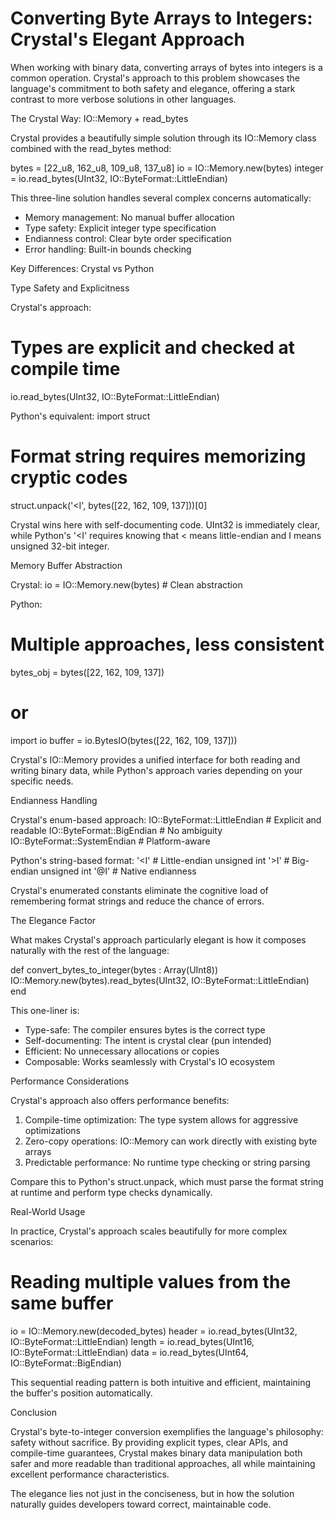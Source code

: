# Converting Byte Arrays to Integers: Crystal's Elegant Approach

When working with binary data, converting arrays of bytes into integers is a common operation. Crystal's approach to this problem showcases the language's
commitment to both safety and elegance, offering a stark contrast to more verbose solutions in other languages.

The Crystal Way: IO::Memory + read_bytes

Crystal provides a beautifully simple solution through its IO::Memory class combined with the read_bytes method:

bytes = [22_u8, 162_u8, 109_u8, 137_u8]
io = IO::Memory.new(bytes)
integer = io.read_bytes(UInt32, IO::ByteFormat::LittleEndian)

This three-line solution handles several complex concerns automatically:

- Memory management: No manual buffer allocation
- Type safety: Explicit integer type specification
- Endianness control: Clear byte order specification
- Error handling: Built-in bounds checking

Key Differences: Crystal vs Python

Type Safety and Explicitness

Crystal's approach:

# Types are explicit and checked at compile time

io.read_bytes(UInt32, IO::ByteFormat::LittleEndian)

Python's equivalent:
import struct

# Format string requires memorizing cryptic codes

struct.unpack('<I', bytes([22, 162, 109, 137]))[0]

Crystal wins here with self-documenting code. UInt32 is immediately clear, while Python's '<I' requires knowing that < means little-endian and I means unsigned
32-bit integer.

Memory Buffer Abstraction

Crystal:
io = IO::Memory.new(bytes) # Clean abstraction

Python:

# Multiple approaches, less consistent

bytes_obj = bytes([22, 162, 109, 137])

# or

import io
buffer = io.BytesIO(bytes([22, 162, 109, 137]))

Crystal's IO::Memory provides a unified interface for both reading and writing binary data, while Python's approach varies depending on your specific needs.

Endianness Handling

Crystal's enum-based approach:
IO::ByteFormat::LittleEndian # Explicit and readable
IO::ByteFormat::BigEndian # No ambiguity
IO::ByteFormat::SystemEndian # Platform-aware

Python's string-based format:
'<I' # Little-endian unsigned int
'>I' # Big-endian unsigned int
'@I' # Native endianness

Crystal's enumerated constants eliminate the cognitive load of remembering format strings and reduce the chance of errors.

The Elegance Factor

What makes Crystal's approach particularly elegant is how it composes naturally with the rest of the language:

def convert_bytes_to_integer(bytes : Array(UInt8))
IO::Memory.new(bytes).read_bytes(UInt32, IO::ByteFormat::LittleEndian)
end

This one-liner is:

- Type-safe: The compiler ensures bytes is the correct type
- Self-documenting: The intent is crystal clear (pun intended)
- Efficient: No unnecessary allocations or copies
- Composable: Works seamlessly with Crystal's IO ecosystem

Performance Considerations

Crystal's approach also offers performance benefits:

1. Compile-time optimization: The type system allows for aggressive optimizations
2. Zero-copy operations: IO::Memory can work directly with existing byte arrays
3. Predictable performance: No runtime type checking or string parsing

Compare this to Python's struct.unpack, which must parse the format string at runtime and perform type checks dynamically.

Real-World Usage

In practice, Crystal's approach scales beautifully for more complex scenarios:

# Reading multiple values from the same buffer

io = IO::Memory.new(decoded_bytes)
header = io.read_bytes(UInt32, IO::ByteFormat::LittleEndian)
length = io.read_bytes(UInt16, IO::ByteFormat::LittleEndian)
data = io.read_bytes(UInt64, IO::ByteFormat::BigEndian)

This sequential reading pattern is both intuitive and efficient, maintaining the buffer's position automatically.

Conclusion

Crystal's byte-to-integer conversion exemplifies the language's philosophy: safety without sacrifice. By providing explicit types, clear APIs, and compile-time
guarantees, Crystal makes binary data manipulation both safer and more readable than traditional approaches, all while maintaining excellent performance
characteristics.

The elegance lies not just in the conciseness, but in how the solution naturally guides developers toward correct, maintainable code.
